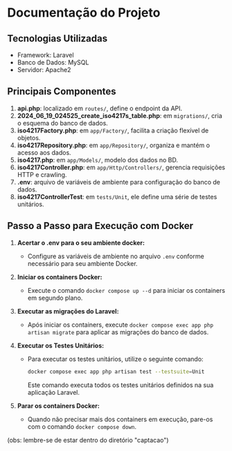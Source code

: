 # Documentação do Projeto

## Tecnologias Utilizadas
- Framework: Laravel
- Banco de Dados: MySQL
- Servidor: Apache2

## Principais Componentes
1. **api.php**: localizado em `routes/`, define o endpoint da API.
2. **2024_06_19_024525_create_iso4217s_table.php**: em `migrations/`, cria o esquema do banco de dados.
3. **iso4217Factory.php**: em `app/Factory/`, facilita a criação flexível de objetos.
4. **iso4217Repository.php**: em `app/Repository/`, organiza e mantém o acesso aos dados.
5. **iso4217.php**: em `app/Models/`, modelo dos dados no BD.
6. **iso4217Controller.php**: em `app/Http/Controllers/`, gerencia requisições HTTP e crawling.
7. **.env**: arquivo de variáveis de ambiente para configuração do banco de dados.
8. **iso4217ControllerTest**: em `tests/Unit`, ele define uma série de testes unitários.

## Passo a Passo para Execução com Docker

1. **Acertar o .env para o seu ambiente docker:**
   - Configure as variáveis de ambiente no arquivo `.env` conforme necessário para seu ambiente Docker.

2. **Iniciar os containers Docker:**
   - Execute o comando `docker compose up --d` para iniciar os containers em segundo plano.

3. **Executar as migrações do Laravel:**
   - Após iniciar os containers, execute `docker compose exec app php artisan migrate` para aplicar as migrações do banco de dados.

4. **Executar os Testes Unitários:**
   - Para executar os testes unitários, utilize o seguinte comando:
     ```bash
     docker compose exec app php artisan test --testsuite=Unit
     ```
     Este comando executa todos os testes unitários definidos na sua aplicação Laravel.

5. **Parar os containers Docker:**
   - Quando não precisar mais dos containers em execução, pare-os com o comando `docker compose down`.

(obs: lembre-se de estar dentro do diretório "captacao")
